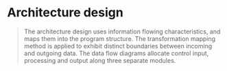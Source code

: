 # Architecture design

> The architecture design uses information flowing characteristics, and
> maps them into the program structure. The transformation mapping method
> is applied to exhibit distinct boundaries between incoming and outgoing
> data. The data flow diagrams allocate control input, processing and
> output along three separate modules.

